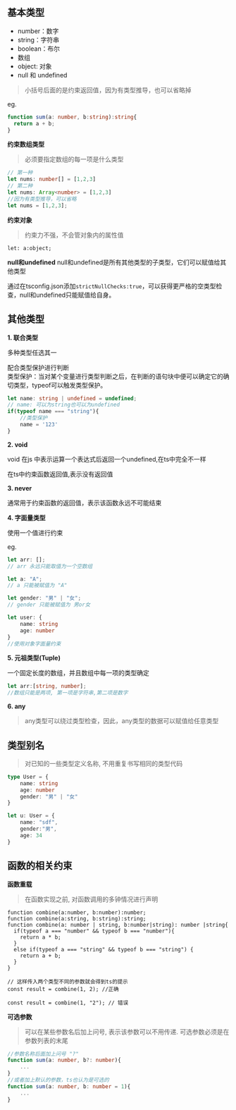 ## 基本类型

- number：数字
- string：字符串
- boolean：布尔
- 数组
- object: 对象
- null 和 undefined

> 小括号后面的是约束返回值，因为有类型推导，也可以省略掉  

eg.
```ts
function sum(a: number, b:string):string{
  return a + b;
}
```

**约束数组类型**
> 必须要指定数组的每一项是什么类型

```ts
// 第一种
let nums: number[] = [1,2,3]
// 第二种
let nums: Array<number> = [1,2,3]
//因为有类型推导，可以省略
let nums = [1,2,3];
```

**约束对象**

> 约束力不强，不会管对象内的属性值

```
let: a:object;
```
**null和undefined**
null和undefined是所有其他类型的子类型，它们可以赋值给其他类型

通过在tsconfig.json添加```strictNullChecks:true```，可以获得更严格的空类型检查，null和undefined只能赋值给自身。


## 其他类型

**1. 联合类型**  

多种类型任选其一
 
配合类型保护进行判断  
类型保护：当对某个变量进行类型判断之后，在判断的语句块中便可以确定它的确切类型，typeof可以触发类型保护。


```ts
let name: string | undefined = undefined;
// name: 可以为string也可以为undefined
if(typeof name === "string"){
    //类型保护
    name = '123'
}
```

**2. void**

void 在js 中表示运算一个表达式后返回一个undefined,在ts中完全不一样

在ts中约束函数返回值,表示没有返回值

**3. never**

通常用于约束函数的返回值，表示该函数永远不可能结束

**4. 字面量类型** 

使用一个值进行约束  

eg.
```ts
let arr: [];
// arr 永远只能取值为一个空数组

let a: "A"; 
// a 只能被赋值为 "A"

let gender: "男" | "女";
// gender 只能被赋值为 男or女

let user: {
    name: string
    age: number
}
//使用对象字面量约束
```

**5. 元祖类型(Tuple)**

一个固定长度的数组，并且数组中每一项的类型确定
```ts
let arr:[string, number];
//数组只能是两项, 第一项是字符串,第二项是数字
```

**6. any**

> any类型可以绕过类型检查，因此，any类型的数据可以赋值给任意类型


## 类型别名

> 对已知的一些类型定义名称, 不用重复书写相同的类型代码

```ts
type User = {
    name: string
    age: number
    gender: "男" | "女"
}

let u: User = {
    name: "sdf",
    gender:"男",
    age: 34
}

```

## 函数的相关约束

**函数重载**
> 在函数实现之前, 对函数调用的多钟情况进行声明

```
function combine(a:number, b:number):number;
function combine(a:string, b:string):string;
function combine(a: number | string, b:number|string): number |string{
  if(typeof a === "number" && typeof b === "number"){
    return a * b;
  }
  else if(typeof a === "string" && typeof b === "string") {
    return a + b;
  }
}

// 这样传入两个类型不同的参数就会得到ts的提示
const result = combine(1, 2); //正确

const result = combine(1, "2"); // 错误
```

**可选参数** 

> 可以在某些参数名后加上问号, 表示该参数可以不用传递. 可选参数必须是在参数列表的末尾

```ts
//参数名称后面加上问号 "?"
function sum(a: number, b?: number){
    ...
}
//或者加上默认的参数，ts也认为是可选的
function sum(a: number, b: number = 1){
    ...   
}
```